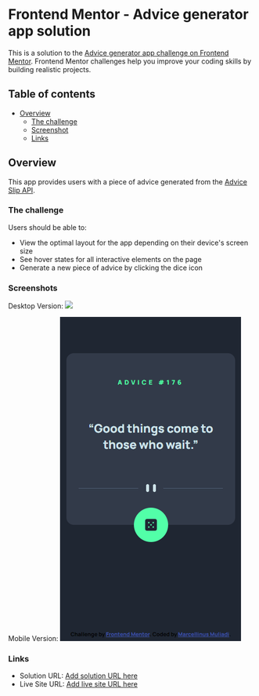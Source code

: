 # Frontend Mentor - Advice generator app solution

This is a solution to the [Advice generator app challenge on Frontend Mentor](https://www.frontendmentor.io/challenges/advice-generator-app-QdUG-13db). Frontend Mentor challenges help you improve your coding skills by building realistic projects.

## Table of contents

- [Overview](#overview)
  - [The challenge](#the-challenge)
  - [Screenshot](#screenshot)
  - [Links](#links)

## Overview
This app provides users with a piece of advice generated from the [Advice Slip API](https://api.adviceslip.com/).

### The challenge

Users should be able to:

- View the optimal layout for the app depending on their device's screen size
- See hover states for all interactive elements on the page
- Generate a new piece of advice by clicking the dice icon

### Screenshots

Desktop Version:
![](./images/screenshot_desktop.png.jpg)

Mobile Version:
![](./images/screenshot_mobile.png)


### Links

- Solution URL: [Add solution URL here](https://github.com/MarMiMu/advice-api-app)
- Live Site URL: [Add live site URL here](https://marmimu.github.io/advice-api-app/)
